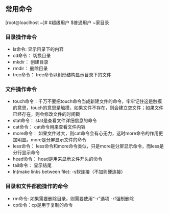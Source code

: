## 常用命令

[root@loaclhost ~]#   #超级用户 $普通用户 ~家目录

### 目录操作命令
- ls命令: 显示目录下的内容
- cd命令： 切换目录
- mkdir：  创建目录
- rmdir：  删除目录
- tree命令：  tree命令以树形结构显示目录下的文件
### 文件操作命令
- touch命令：千万不要把touch命令当成新建文件的命令，牢牢记住这是触摸的意思，touch的意思是触摸，如果文件不存在，则会建立空文件；如果文件已经存在，则会修改文件的时间戳
- stat命令： stat是查看文件详细信息的命令
- cat命令： cat命令用来查看文件内容
- more命令： 如果文件过大，则cat命令会有心无力，这时more命令的作用更加明显。more是分屏显示文件的命令
- less命令： less命令和more命令类似，只是more是分屏显示命令，而less是分行显示命令
- head命令： head是用来显示文件开头的命令
- tail命令：  显示结尾
- ln(make links between file): -s软连接（不加则硬连接）
### 目录和文件都能操作的命令
- rm命令: 如果需要删除目录，则需要使用“-r”选项 -rf强制删除
- cp命令：cp是用于复制的命令